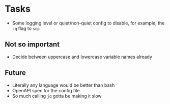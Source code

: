 # Tasks
* Some logging level or quiet/non-quiet config to disable, for example, the `-q` flag to `scp`

## Not so important
* Decide between uppercase and lowercase variable names already

## Future
* Literally any language would be better than bash
* OpenAPI spec for the config file
* So much calling `jq` gotta be making it slow
